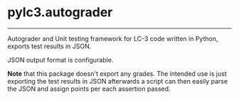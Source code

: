 # pylc3.autograder
---

Autograder and Unit testing framework for LC-3 code written in Python, exports test results in JSON. 

JSON output format is configurable. 

**Note** that this package doesn't export any grades. The intended use is just exporting the test results in JSON afterwards a script can then easily parse the JSON and assign points per each assertion passed.
